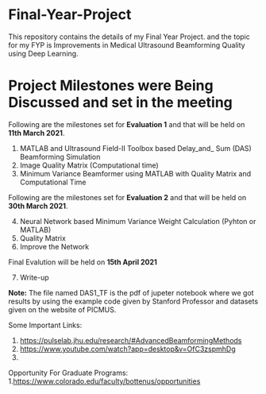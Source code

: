 # Final-Year-Project
This repository contains the details of my Final Year Project. and the topic for my FYP is Improvements in Medical Ultrasound Beamforming Quality using Deep Learning.

 

# Project Milestones were Being Discussed and set in the meeting

Following are the milestones set for **Evaluation 1** and that will be held on **11th March 2021**.

1. MATLAB and Ultrasound Field-II Toolbox based Delay_and_ Sum (DAS) Beamforming Simulation
2. Image Quality Matrix (Computational time)
3. Minimum Variance Beamformer using MATLAB with Quality Matrix and Computational Time

Following are the milestones set for **Evaluation 2** and that will be held on **30th March 2021**.

4. Neural Network based Minimum Variance  Weight Calculation (Pyhton or MATLAB)
5. Quality Matrix 
6. Improve the Network

Final Evalution  will be held on **15th April 2021**

7. Write-up 


**Note:**
The file named DAS1_TF is the pdf of jupeter notebook where we got results by using the example code given by Stanford Professor and datasets given on the website of PICMUS.


Some Important Links:

1. https://pulselab.jhu.edu/research/#AdvancedBeamformingMethods
2. https://www.youtube.com/watch?app=desktop&v=OfC3zspmhDg
3. 


Opportunity For Graduate Programs:
1.https://www.colorado.edu/faculty/bottenus/opportunities
